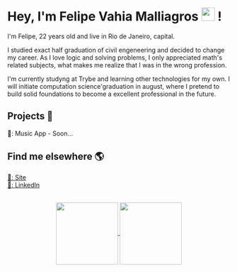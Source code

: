 # Hey, I'm Felipe Vahia Malliagros <img src="https://media.giphy.com/media/hvRJCLFzcasrR4ia7z/giphy.gif" width="30px"> !

I'm Felipe, 22 years old and live in Rio de Janeiro, capital. 

I studied exact half graduation of civil engeneering and decided to change my career. As I love logic and solving problems, I only appreciated math's related subjects, what makes me realize that I was in the wrong profession.

I'm currently studyng at Trybe and learning other technologies for my own. I will initiate computation science'graduation in august, where I pretend to build solid foundations to become a excellent professional in the future. 

## Projects 🚀

🎼: Music App - Soon...

## Find me elsewhere 🌎

[🚀: Site](https://felipemalli.github.io/) <br>
[💼: LinkedIn](https://www.linkedin.com/in/felipe-vahia-malliagros/) <br>

<div align="center">
  <a href="https://github.com/felipemalli">
  <br>
    <img align="center" height="140em" src="https://github-readme-stats.vercel.app/api?username=felipemalli&count_private=true&show_icons=true&theme=nord" />
  </a>
  <a href="https://github.com/felipemalli">
    <img align="center" height="140em" src="https://github-readme-stats.vercel.app/api/top-langs/?username=felipemalli&hide=css&langs_count=8&theme=nord&layout=compact" />
  </a>
</div>
